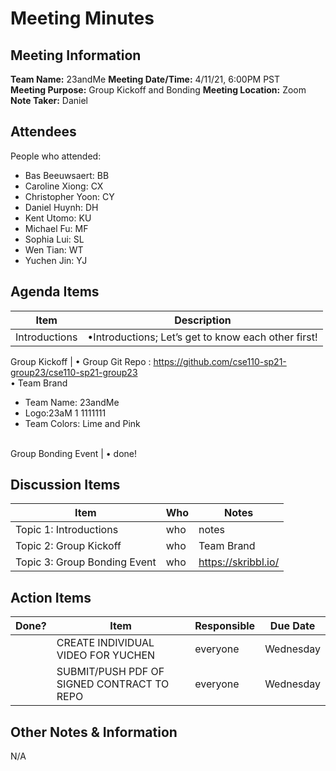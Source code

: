 # Meeting Minutes
## Meeting Information
**Team Name:** 23andMe
**Meeting Date/Time:** 4/11/21, 6:00PM PST  
**Meeting Purpose:** Group Kickoff and Bonding 
**Meeting Location:** Zoom
**Note Taker:** Daniel

## Attendees
People who attended:
- Bas Beeuwsaert: BB
- Caroline Xiong: CX
- Christopher Yoon: CY
- Daniel Huynh: DH
- Kent Utomo: KU
- Michael Fu: MF
- Sophia Lui: SL
- Wen Tian: WT
- Yuchen Jin: YJ


## Agenda Items

Item | Description
---- | ----
Introductions | •Introductions; Let’s get to know each other first! 

Group Kickoff | • Group Git Repo : https://github.com/cse110-sp21-group23/cse110-sp21-group23
<br>• Team Brand
- Team Name: 23andMe
- Logo:23aM 1 1111111
- Team Colors: Lime and Pink

<br>
Group Bonding Event | • done!



## Discussion Items
Item | Who | Notes |
---- | ---- | ---- |
Topic 1: Introductions| who | notes |
Topic 2: Group Kickoff| who | Team Brand |
Topic 3: Group Bonding Event| who |  https://skribbl.io/ |


## Action Items
| Done? | Item | Responsible | Due Date |
| ---- | ---- | ---- | ---- |
| | CREATE INDIVIDUAL VIDEO FOR YUCHEN | everyone | Wednesday |
| | SUBMIT/PUSH PDF OF SIGNED CONTRACT TO REPO | everyone | Wednesday |


## Other Notes & Information
N/A